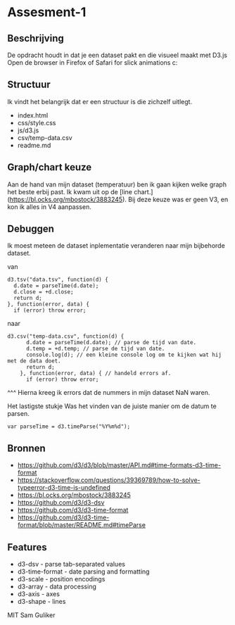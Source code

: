 # Assesment-1

## Beschrijving
De opdracht houdt in dat je een dataset pakt en die visueel maakt met D3.js
Open de browser in Firefox of Safari for slick animations c:

## Structuur
Ik vindt het belangrijk dat er een structuur is die zichzelf uitlegt.

* index.html
* css/style.css
* js/d3.js
* csv/temp-data.csv
* readme.md

## Graph/chart keuze
Aan de hand van mijn dataset (temperatuur) ben ik gaan kijken welke
graph het beste erbij past. Ik kwam uit op de [line chart.] (https://bl.ocks.org/mbostock/3883245). Bij deze keuze was er geen V3, en kon ik alles in V4 aanpassen.

## Debuggen
Ik moest meteen de dataset inplementatie veranderen naar mijn bijbehorde dataset.

van
```
d3.tsv("data.tsv", function(d) {
  d.date = parseTime(d.date);
  d.close = +d.close;
  return d;
}, function(error, data) {
  if (error) throw error;
```
naar

```
d3.csv("temp-data.csv", function(d) {
      d.date = parseTime(d.date); // parse de tijd van date.
      d.temp = +d.temp; // parse de tijd van date.
      console.log(d); // een kleine console log om te kijken wat hij met de data doet.
      return d;
    }, function(error, data) { // handeld errors af.
      if (error) throw error;
```

^^^ Hierna kreeg ik errors dat de nummers in mijn dataset NaN waren.

Het lastigste stukje
Was het vinden van de juiste manier om de datum te parsen.
```
var parseTime = d3.timeParse("%Y%m%d");
```

## Bronnen
* https://github.com/d3/d3/blob/master/API.md#time-formats-d3-time-format
* https://stackoverflow.com/questions/39369789/how-to-solve-typeerror-d3-time-is-undefined
* https://bl.ocks.org/mbostock/3883245
* https://github.com/d3/d3-dsv
* https://github.com/d3/d3-time-format
* https://github.com/d3/d3-time-format/blob/master/README.md#timeParse

## Features
* d3-dsv - parse tab-separated values
* d3-time-format - date parsing and formatting
* d3-scale - position encodings
* d3-array - data processing
* d3-axis - axes
* d3-shape - lines

MIT Sam Guliker

